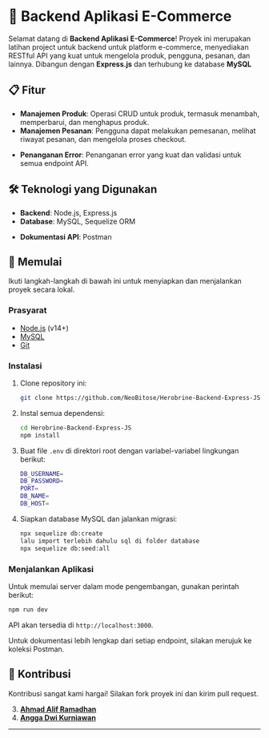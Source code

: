 # 🛒 Backend Aplikasi E-Commerce

Selamat datang di **Backend Aplikasi E-Commerce**! Proyek ini merupakan latihan project untuk backend untuk platform e-commerce, menyediakan RESTful API yang kuat untuk mengelola produk, pengguna, pesanan, dan lainnya. Dibangun dengan **Express.js** dan terhubung ke database **MySQL**

## 📋 Fitur

<!-- - **Autentikasi & Otorisasi Pengguna**: Pendaftaran, login, dan kontrol akses berbasis peran untuk admin dan pelanggan. -->
- **Manajemen Produk**: Operasi CRUD untuk produk, termasuk menambah, memperbarui, dan menghapus produk.
- **Manajemen Pesanan**: Pengguna dapat melakukan pemesanan, melihat riwayat pesanan, dan mengelola proses checkout.
<!-- - **Sistem Keranjang Belanja**: Menambahkan, menghapus, dan memperbarui item dalam keranjang belanja. -->
<!-- - **Integrasi Pembayaran**: Placeholder untuk integrasi gateway pembayaran (contohnya Stripe, PayPal). -->
<!-- - **Rute Aman**: Autentikasi berbasis JWT untuk akses aman ke rute yang dilindungi. -->
- **Penanganan Error**: Penanganan error yang kuat dan validasi untuk semua endpoint API.

## 🛠️ Teknologi yang Digunakan

- **Backend**: Node.js, Express.js
- **Database**: MySQL, Sequelize ORM
<!-- - **Autentikasi**: JWT (JSON Web Token) -->
- **Dokumentasi API**: Postman
<!-- - **Pengujian**: Jest atau Mocha (opsional) -->

## 🚀 Memulai

Ikuti langkah-langkah di bawah ini untuk menyiapkan dan menjalankan proyek secara lokal.

### Prasyarat

- [Node.js](https://nodejs.org/) (v14+)
- [MySQL](https://https://www.mysql.com/)
- [Git](https://git-scm.com/)

### Instalasi

1. Clone repository ini:

   ```bash
   git clone https://github.com/NeoBitose/Herobrine-Backend-Express-JS.git
   ```

2. Instal semua dependensi:

   ```bash
   cd Herobrine-Backend-Express-JS
   npm install
   ```

3. Buat file `.env` di direktori root dengan variabel-variabel lingkungan berikut:

   ```bash
   DB_USERNAME=
   DB_PASSWORD=
   PORT=
   DB_NAME=
   DB_HOST=
   ```

4. Siapkan database MySQL dan jalankan migrasi:

   ```bash
   npx sequelize db:create
   lalu import terlebih dahulu sql di folder database
   npx sequelize db:seed:all
   ```

### Menjalankan Aplikasi

Untuk memulai server dalam mode pengembangan, gunakan perintah berikut:

```bash
npm run dev
```

API akan tersedia di `http://localhost:3000`.

<!-- ### Daftar Endpoint API

| Method | Endpoint            | Deskripsi                          |
|--------|---------------------|------------------------------------|
| POST   | `/api/auth/signup`   | Mendaftarkan pengguna baru         |
| POST   | `/api/auth/login`    | Login dan mendapatkan token JWT    |
| GET    | `/api/products`      | Mengambil semua produk             |
| POST   | `/api/products`      | Menambahkan produk baru (hanya admin) |
| PUT    | `/api/products/:id`  | Memperbarui produk (hanya admin)   |
| DELETE | `/api/products/:id`  | Menghapus produk (hanya admin)     |
| POST   | `/api/orders`        | Membuat pesanan baru               |
| GET    | `/api/orders/:id`    | Mengambil detail pesanan tertentu  | -->

Untuk dokumentasi lebih lengkap dari setiap endpoint, silakan merujuk ke koleksi Postman.

## 🤝 Kontribusi

Kontribusi sangat kami hargai! Silakan fork proyek ini dan kirim pull request.

3. **[Ahmad Alif Ramadhan](https://github.com/neobitose)**
4. **[Angga Dwi Kurniawan](https://github.com/angga2k)**

---